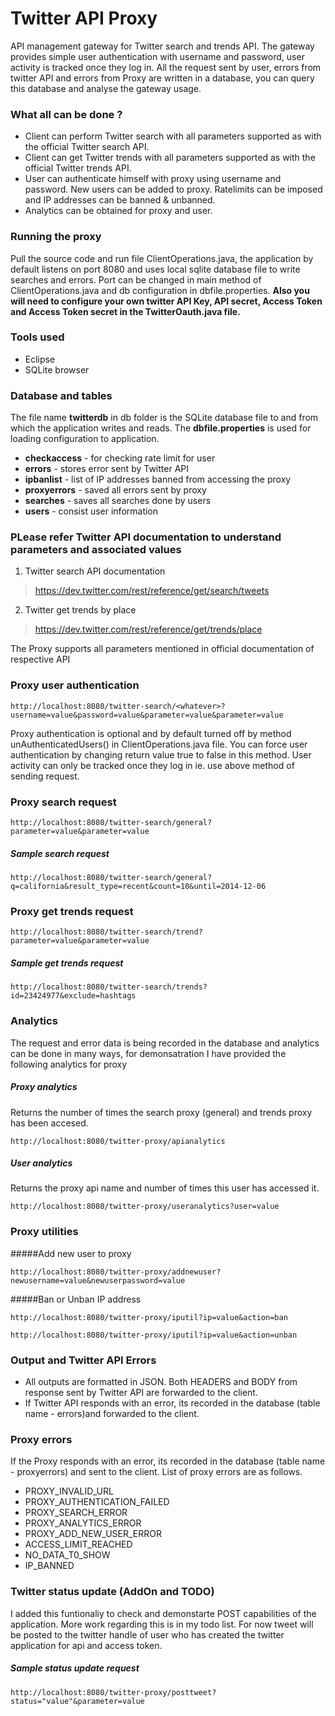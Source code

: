 # Twitter API Proxy
API management gateway for Twitter search and trends API. The gateway provides simple user authentication with username and password, user activity is tracked once they log in. All the request sent by user, errors from twitter API and errors from Proxy are written in a database, you can query this database and analyse the gateway usage.

### What all can be done ?
* Client can perform Twitter search with all parameters supported as with the official Twitter search API.
* Client can get Twitter trends with all parameters supported as with the official Twitter trends API.
* User can authenticate himself with proxy using username and password. New users can be added to proxy. Ratelimits can be imposed and IP addresses can be banned & unbanned.
* Analytics can be obtained for proxy and user.

### Running the proxy

Pull the source code and run file ClientOperations.java, the application by default listens on port 8080 and uses local sqlite database file to write searches and errors. Port can be changed in main method of ClientOperations.java and db configuration in dbfile.properties. **Also you will need to configure your own twitter API Key, API secret, Access Token and Access Token secret in the TwitterOauth.java file.**

### Tools used
- Eclipse
- SQLite browser

### Database and tables

The file name **twitterdb** in db folder is the SQLite database file to and from which the application writes and reads. The **dbfile.properties** is used for loading configuration to application.

- <b>checkaccess</b> - for checking rate limit for user
-  <b>errors</b> - stores error sent by Twitter API
- <b>ipbanlist</b> - list of IP addresses banned from accessing the proxy
- <b>proxyerrors</b> - saved all errors sent by proxy
- <b>searches</b> - saves all searches done by users
- <b>users</b> - consist user information

### PLease refer Twitter API documentation to understand parameters and associated values
1. Twitter search API documentation
>https://dev.twitter.com/rest/reference/get/search/tweets
2. Twitter get trends by place
>https://dev.twitter.com/rest/reference/get/trends/place

The Proxy supports all parameters mentioned in official documentation of respective API

### Proxy user authentication
```
http://localhost:8080/twitter-search/<whatever>?username=value&password=value&parameter=value&parameter=value
```
Proxy authentication  is optional and by default turned off by method unAuthenticatedUsers() in ClientOperations.java file. You can force user authentication by changing return value true to false in this method. User activity can only be tracked once they log in ie. use above method of sending request.

### Proxy search request
```
http://localhost:8080/twitter-search/general?parameter=value&parameter=value 
```
##### Sample search request

```
http://localhost:8080/twitter-search/general?q=california&result_type=recent&count=10&until=2014-12-06
```
### Proxy get trends request
```
http://localhost:8080/twitter-search/trend?parameter=value&parameter=value 
```
##### Sample get trends request
```
http://localhost:8080/twitter-search/trends?id=23424977&exclude=hashtags
```
### Analytics
The request and error data is being recorded in the database and analytics can be done in many ways, for demonsatration I have provided the following analytics for proxy

##### Proxy analytics
Returns the number of times the search proxy (general) and trends proxy has been accesed.
```
http://localhost:8080/twitter-proxy/apianalytics
```
##### User analytics
Returns the proxy api name and number of times this user has accessed it.
```
http://localhost:8080/twitter-proxy/useranalytics?user=value
```
### Proxy utilities

#####Add new user to proxy
```
http://localhost:8080/twitter-proxy/addnewuser?newusername=value&newuserpassword=value
```
#####Ban or Unban IP address
```
http://localhost:8080/twitter-proxy/iputil?ip=value&action=ban
```
```
http://localhost:8080/twitter-proxy/iputil?ip=value&action=unban
```
### Output and Twitter API Errors

- All outputs are formatted in JSON. Both HEADERS and BODY from response sent by Twitter API are forwarded to the client.
- If Twitter API responds with an error, its recorded in the database (table name - errors)and forwarded to the client.

### Proxy errors
If the Proxy responds with an error, its recorded in the database (table name - proxyerrors) and sent to the client. List of proxy errors are as follows.

- PROXY_INVALID_URL
- PROXY_AUTHENTICATION_FAILED
- PROXY_SEARCH_ERROR
- PROXY_ANALYTICS_ERROR
- PROXY_ADD_NEW_USER_ERROR
- ACCESS_LIMIT_REACHED
- NO_DATA_T0_SHOW
- IP_BANNED

### Twitter status update (AddOn and TODO)
I added this funtionaliy to check and demonstarte POST capabilities of the application. More work regarding this is in my todo list. For now tweet will be posted to the twitter handle of user who has created the twitter application for api and access token.

##### Sample status update request
```
http://localhost:8080/twitter-proxy/posttweet?status="value"&parameter=value
```
